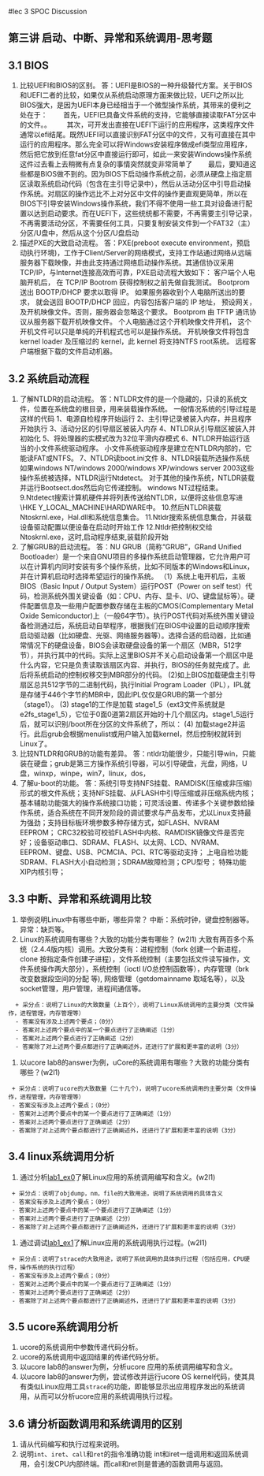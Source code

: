 #lec 3 SPOC Discussion

## 第三讲 启动、中断、异常和系统调用-思考题

## 3.1 BIOS
 1. 比较UEFI和BIOS的区别。
    答：UEFI是BIOS的一种升级替代方案。关于BIOS和UEFI二者的比较，如果仅从系统启动原理方面来做比较，UEFI之所以比BIOS强大，是因为UEFI本身已经相当于一个微型操作系统，其带来的便利之处在于：
　　首先，UEFI已具备文件系统的支持，它能够直接读取FAT分区中的文件。。
　　其次，可开发出直接在UEFI下运行的应用程序，这类程序文件通常以efi结尾。既然UEFI可以直接识别FAT分区中的文件，又有可直接在其中运行的应用程序。那么完全可以将Windows安装程序做成efi类型应用程序，然后把它放到任意fat分区中直接运行即可，如此一来安装Windows操作系统这件过去看上去稍微有点复杂的事情突然就变非常简单了
　　最后，要知道这些都是BIOS做不到的。因为BIOS下启动操作系统之前，必须从硬盘上指定扇区读取系统启动代码（包含在主引导记录中），然后从活动分区中引导启动操作系统。对扇区的操作远比不上对分区中文件的操作更直观更简单，所以在BIOS下引导安装Windows操作系统，我们不得不使用一些工具对设备进行配置以达到启动要求。而在UEFI下，这些统统都不需要，不再需要主引导记录，不再需要活动分区，不需要任何工具，只要复制安装文件到一个FAT32（主）分区/U盘中，然后从这个分区/U盘启动
 1. 描述PXE的大致启动流程。
    答：PXE(preboot execute environment，预启动执行环境)，工作于Client/Server的网络模式，支持工作站通过网络从远端服务器下载映像，并由此支持通过网络启动操作系统。其通信协议采用TCP/IP，与Internet连接高效而可靠，PXE启动流程大致如下：
        客户端个人电脑开机后， 在 TCP/IP Bootrom 获得控制权之前先做自我测试。 
        Bootprom 送出 BOOTP/DHCP 要求以取得 IP。
        如果服务器收到个人电脑所送出的要求， 就会送回 BOOTP/DHCP 回应，内容包括客户端的 IP 地址， 预设网关， 及开机映像文件。否则，服务器会忽略这个要求。
        Bootprom 由 TFTP 通讯协议从服务器下载开机映像文件。
        个人电脑通过这个开机映像文件开机， 这个开机文件可以只是单纯的开机程式也可以是操作系统。
        开机映像文件将包含 kernel loader 及压缩过的 kernel，此 kernel 将支持NTFS root系统。
        远程客户端根据下载的文件启动机器。
 
## 3.2 系统启动流程
 1. 了解NTLDR的启动流程。
    答：NTLDR文件的是一个隐藏的，只读的系统文件，位置在系统盘的根目录，用来装载操作系统。
一般情况系统的引导过程是这样的代码
        1、电源自检程序开始运行
        2、主引导记录被装入内存，并且程序开始执行
        3、活动分区的引导扇区被装入内存
        4、NTLDR从引导扇区被装入并初始化
        5、将处理器的实模式改为32位平滑内存模式
        6、NTLDR开始运行适当的小文件系统驱动程序。
        小文件系统驱动程序是建立在NTLDR内部的，它能读FAT或NTFS。
        7、NTLDR读boot.ini文件
        8、NTLDR装载所选操作系统
        如果windows NT/windows 2000/windows XP/windows server 2003这些操作系统被选择，NTLDR运行Ntdetect。
        对于其他的操作系统，NTLDR装载并运行Bootsect.dos然后向它传递控制。
        windows NT过程结束。
        9.Ntdetect搜索计算机硬件并将列表传送给NTLDR，以便将这些信息写进\\HKE Y_LOCAL_MACHINE\HARDWARE中。
        10.然后NTLDR装载Ntoskrnl.exe，Hal.dll和系统信息集合。
        11.Ntldr搜索系统信息集合，并装载设备驱动配置以便设备在启动时开始工作
        12.Ntldr把控制权交给Ntoskrnl.exe，这时,启动程序结束,装载阶段开始
 1. 了解GRUB的启动流程。
    答：NU GRUB（简称“GRUB”，GRand Unified Bootloader）是一个来自GNU项目的多操作系统启动管理器，它允许用户可以在计算机内同时安装有多个操作系统，比如不同版本的Windows和Linux，并在计算机启动时选择希望运行的操作系统。
     （1）系统上电开机后，主板BIOS（Basic Input / Output System）运行POST（Power on self test）代码，检测系统外围关键设备（如：CPU、内存、显卡、I/O、键盘鼠标等）。硬件配置信息及一些用户配置参数存储在主板的CMOS(Complementary Metal Oxide Semiconductor)上（一般64字节）。执行POST代码对系统外围关键设备检测通过后，系统启动自举程序，根据我们在BIOS中设置的启动顺序搜索启动驱动器（比如硬盘、光驱、网络服务器等）。选择合适的启动器，比如通常情况下的硬盘设备，BIOS会读取硬盘设备的第一个扇区（MBR，512字节），并执行其中的代码。实际上这里BIOS并不关心启动设备第一个扇区中是什么内容，它只是负责读取该扇区内容、并执行，BIOS的任务就完成了。此后将系统启动的控制权移交到MBR部分的代码。
(2)如上BIOS加载硬盘主引导扇区总共512字节的二进制代码，执行Initial Program Loader（IPL），IPL就是存储于446个字节的MBR中，因此IPL仅仅是GRUB的第一个部分（stage1）。
(3) stage1的工作是加载 stage1_5（ext3文件系统就是e2fs_stage1_5），它位于0面0道第2扇区开始的十几个扇区内。stage1_5运行后，就可以识别/boot所在分区的文件系统了，所以：
(4) 加载stage2并运行。此后grub会根据menulist或用户输入加载kernel，然后控制权就转到Linux了。
 1. 比较NTLDR和GRUB的功能有差异。
     答：ntldr功能很少，只能引导win，只能装在硬盘；grub是第三方操作系统引导器，可以引导硬盘，光盘，网络，U盘，winxp，winpe，win7，linux，dos，
 1. 了解u-boot的功能。
      答：系统引导支持NFS挂载、RAMDISK(压缩或非压缩)形式的根文件系统；支持NFS挂载、从FLASH中引导压缩或非压缩系统内核；
             基本辅助功能强大的操作系统接口功能；可灵活设置、传递多个关键参数给操作系统，适合系统在不同开发阶段的调试要求与产品发布，尤以Linux支持最为强劲；支持目标板环境参数多种存储方式，如FLASH、NVRAM EEPROM；
             CRC32校验可校验FLASH中内核、RAMDISK镜像文件是否完好；设备驱动串口、SDRAM、FLASH、以太网、LCD、NVRAM、EEPROM、键盘、USB、PCMCIA、PCI、RTC等驱动支持；
            上电自检功能SDRAM、FLASH大小自动检测；SDRAM故障检测；CPU型号；
             特殊功能XIP内核引导；
      
## 3.3 中断、异常和系统调用比较
 1. 举例说明Linux中有哪些中断，哪些异常？
    中断：系统时钟，键盘控制器等。
    异常：缺页等。
 1. Linux的系统调用有哪些？大致的功能分类有哪些？  (w2l1)
    大致有两百多个系统（2.4.4版内核）调用。大致分类有：进程控制（fork 创建一个新进程， clone 按指定条件创建子进程），文件系统控制（主要包括文件读写操作，文件系统操作两大部分），系统控制（ioctl I/O总控制函数等），内存管理（brk 改变数据段空间的分配 等), 网络管理（getdomainname 取域名等），以及socket管理，用户管理，进程间通信等。
```
  + 采分点：说明了Linux的大致数量（上百个），说明了Linux系统调用的主要分类（文件操作，进程管理，内存管理等）
  - 答案没有涉及上述两个要点；（0分）
  - 答案对上述两个要点中的某一个要点进行了正确阐述（1分）
  - 答案对上述两个要点进行了正确阐述（2分）
  - 答案除了对上述两个要点都进行了正确阐述外，还进行了扩展和更丰富的说明（3分）
 ```
 
 1. 以ucore lab8的answer为例，uCore的系统调用有哪些？大致的功能分类有哪些？(w2l1)
 
 ```
  + 采分点：说明了ucore的大致数量（二十几个），说明了ucore系统调用的主要分类（文件操作，进程管理，内存管理等）
  - 答案没有涉及上述两个要点；（0分）
  - 答案对上述两个要点中的某一个要点进行了正确阐述（1分）
  - 答案对上述两个要点进行了正确阐述（2分）
  - 答案除了对上述两个要点都进行了正确阐述外，还进行了扩展和更丰富的说明（3分）
 ```
 
## 3.4 linux系统调用分析
 1. 通过分析[lab1_ex0](https://github.com/chyyuu/ucore_lab/blob/master/related_info/lab1/lab1-ex0.md)了解Linux应用的系统调用编写和含义。(w2l1)
 

 ```
  + 采分点：说明了objdump，nm，file的大致用途，说明了系统调用的具体含义
  - 答案没有涉及上述两个要点；（0分）
  - 答案对上述两个要点中的某一个要点进行了正确阐述（1分）
  - 答案对上述两个要点进行了正确阐述（2分）
  - 答案除了对上述两个要点都进行了正确阐述外，还进行了扩展和更丰富的说明（3分）
 
 ```
 
 1. 通过调试[lab1_ex1](https://github.com/chyyuu/ucore_lab/blob/master/related_info/lab1/lab1-ex1.md)了解Linux应用的系统调用执行过程。(w2l1)
 

 ```
  + 采分点：说明了strace的大致用途，说明了系统调用的具体执行过程（包括应用，CPU硬件，操作系统的执行过程）
  - 答案没有涉及上述两个要点；（0分）
  - 答案对上述两个要点中的某一个要点进行了正确阐述（1分）
  - 答案对上述两个要点进行了正确阐述（2分）
  - 答案除了对上述两个要点都进行了正确阐述外，还进行了扩展和更丰富的说明（3分）
 ```
 
## 3.5 ucore系统调用分析
 1. ucore的系统调用中参数传递代码分析。
 1. ucore的系统调用中返回结果的传递代码分析。
 1. 以ucore lab8的answer为例，分析ucore 应用的系统调用编写和含义。
 1. 以ucore lab8的answer为例，尝试修改并运行ucore OS kernel代码，使其具有类似Linux应用工具`strace`的功能，即能够显示出应用程序发出的系统调用，从而可以分析ucore应用的系统调用执行过程。
 
## 3.6 请分析函数调用和系统调用的区别
 1. 请从代码编写和执行过程来说明。
   1. 说明`int`、`iret`、`call`和`ret`的指令准确功能
   int和iret一组调用和返回系统调用，会引发CPU内部终端。而call和ret则是普通的函数调用与返回。
   
 
